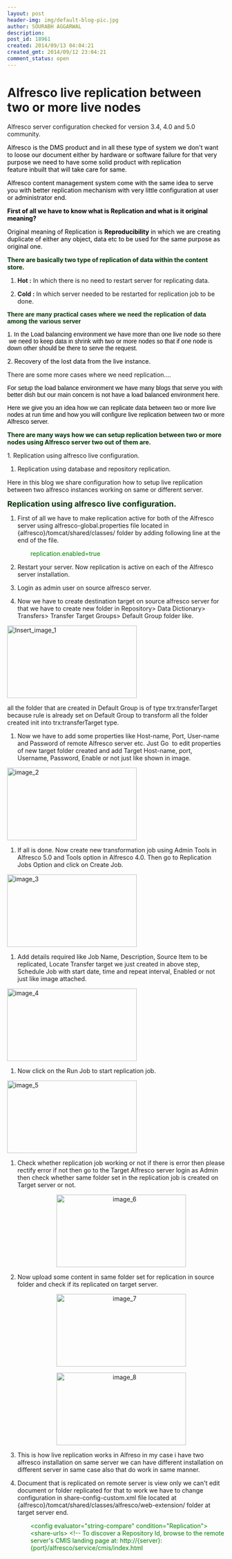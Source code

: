 ```yaml
---
layout: post
header-img: img/default-blog-pic.jpg
author: SOURABH AGGARWAL
description: 
post_id: 18961
created: 2014/09/13 04:04:21
created_gmt: 2014/09/12 23:04:21
comment_status: open
---
```


# Alfresco live replication between two or more live nodes

<p>Alfresco server configuration checked for version 3.4, 4.0 and 5.0 community.</p>
<p><span><span><span style="color: #000000;">Alfresco is the DMS product and in all these type of system we don't want to loose our document either by hardware or software failure for that very purpose we need to have some solid product with replication feature inbuilt that will take care for same.</span></span></span></p>
<p><span style="color: #000000;">Alfresco content management system come with the same idea to serve you with better replication mechanism with very little configuration at user or administrator end.</span></p>
<p><span style="color: #000000;"><strong>First of all we have to know what is Replication and what is it original meaning?</strong></span></p>
<p><span style="color: #000000;">Original meaning of Replication is <strong>R</strong><strong>eproducibility</strong> in which we are creating duplicate of either any object, data etc to be used for the same purpose as original one.</span></p>
<p><strong><span style="color: #003300;">There are basically two type of replication of data within the content store.</span></strong></p>
<ol>
<li>
<p><strong>Hot :</strong> In which there is no need to restart server for replicating data.</p>
</li>
<li>
<p><strong>Cold :</strong> In which server needed to be restarted for replication job to be done.</p>
</li>
</ol>
<p><span style="color: #003300;"><strong><span style="font-family: Arial, Helvetica, sans-serif;">There are many practical cases where we need the replication of data among the various server</span></strong></span></p>
<p><span style="color: #000000;"><span style="font-family: Arial, Helvetica, sans-serif;"><span>1. In the Load balancing environment we have more than one live node so there  we need to keep data in shrink with two or more nodes so that if one node is down other should be there to serve the request.</span></span></span></p>
<p><span><span><span style="color: #000000;">2. Recovery of the lost data from the live instance.</span></span></span></p>
<p>There are some more cases where we need replication....</p>
<p><span style="color: #000000;"><span style="font-family: Arial, Helvetica, sans-serif;"><span>For setup the load balance environment we have many blogs that serve you with better dish but our main concern is not have a load balanced environment here.</span></span></span></p>
<p><span style="color: #000000;"><span style="font-family: Arial, Helvetica, sans-serif;"><span>Here we give you an idea how we can replicate data between two or more live nodes at run time and how you will configure live replication between two or more Alfresco server.</span></span></span></p>
<p><strong><span style="color: #003300;">There are many ways how we can setup replication between two or more nodes using Alfresco server two out of them are.</span></strong></p>
<p>1. Replication using alfresco live configuration.</p>
<ol>
<li>Replication using database and repository replication.</li>
</ol>
<p>Here in this blog we share configuration how to setup live replication between two alfresco instances working on same or different server.</p>
<p><span style="color: #003300;"><strong><span style="font-size: 18px;">Replication using alfresco live configuration.</span></strong></span></p>
<ol>
<li>First of all we have to make replication active for both of the Alfresco server using alfresco-global.properties file located in {alfresco}/tomcat/shared/classes/ folder by adding following line at the end of the file.
<p style="padding-left: 30px;"><span style="color: #008000;">replication.enabled=true</span></p></li>
<li>
<p>Restart your server. Now replication is active on each of the Alfresco server installation.</p>
</li>
<li>
<p>Login as admin user on source alfresco server.</p>
</li>
<li>
<p>Now we have to create destination target on source alfresco server for that we have to create new folder in Repository&gt; Data Dictionary&gt; Transfers&gt; Transfer Target Groups&gt; Default Group folder like.</p>
</li>
</ol>
<p><a href="http://xebee.xebia.in/wp-content/uploads/2014/09/Insert_image_1.png"><img class="size-medium wp-image-19002 aligncenter" alt="Insert_image_1" src="http://xebee.xebia.in/wp-content/uploads/2014/09/Insert_image_1-300x168.png" width="300" height="168" /></a></p>
<p>all the folder that are created in Default Group is of type trx:transferTarget because rule is already set on Default Group to transform all the folder created init into trx:transferTarget type.</p>
<ol>
<li>Now we have to add some properties like Host-name, Port, User-name and Password of remote Alfresco server etc. Just Go  to edit properties of new target folder created and add Target Host-name, port, Username, Password, Enable or not just like shown in image.</li>
</ol>
<p><a href="http://xebee.xebia.in/wp-content/uploads/2014/09/image_2.png"><img class="size-medium wp-image-18994 aligncenter" alt="image_2" src="http://xebee.xebia.in/wp-content/uploads/2014/09/image_2-300x168.png" width="300" height="168" /></a></p>
<ol>
<li>If all is done. Now create new transformation job using Admin Tools in Alfresco 5.0 and Tools option in Alfresco 4.0. Then go to Replication Jobs Option and click on Create Job.</li>
</ol>
<p><a href="http://xebee.xebia.in/wp-content/uploads/2014/09/image_3.png"><img class="size-medium wp-image-18995 aligncenter" alt="image_3" src="http://xebee.xebia.in/wp-content/uploads/2014/09/image_3-300x168.png" width="300" height="168" /></a></p>
<ol>
<li>Add details required like Job Name, Description, Source Item to be replicated, Locate Transfer target we just created in above step, Schedule Job with start date, time and repeat interval, Enabled or not just like image attached.</li>
</ol>
<p><a href="http://xebee.xebia.in/wp-content/uploads/2014/09/image_4.png"><img class="size-medium wp-image-18996 aligncenter" alt="image_4" src="http://xebee.xebia.in/wp-content/uploads/2014/09/image_4-300x168.png" width="300" height="168" /></a></p>
<ol>
<li>Now click on the Run Job to start replication job.</li>
</ol>
<p><a href="http://xebee.xebia.in/wp-content/uploads/2014/09/image_5.png"><img class="size-medium wp-image-18997 aligncenter" alt="image_5" src="http://xebee.xebia.in/wp-content/uploads/2014/09/image_5-300x168.png" width="300" height="168" /></a></p>
<ol>
<li>Check whether replication job working or not if there is error then please rectify error if not then go to the Target Alfresco server login as Admin then check whether same folder set in the replication job is created on Target server or not.
<p style="text-align: center;"><a href="http://xebee.xebia.in/wp-content/uploads/2014/09/image_6.png"><img class="alignnone size-medium wp-image-18998" alt="image_6" src="http://xebee.xebia.in/wp-content/uploads/2014/09/image_6-300x168.png" width="300" height="168" /></a></p></li>
<li>Now upload some content in same folder set for replication in source folder and check if its replicated on target server.
<p style="text-align: center;"><a href="http://xebee.xebia.in/wp-content/uploads/2014/09/image_7.png"><img class="alignnone size-medium wp-image-18999" alt="image_7" src="http://xebee.xebia.in/wp-content/uploads/2014/09/image_7-300x168.png" width="300" height="168" /></a></p>
<p style="text-align: center;"><a href="http://xebee.xebia.in/wp-content/uploads/2014/09/image_8.png"><img class="alignnone size-medium wp-image-19000" alt="image_8" src="http://xebee.xebia.in/wp-content/uploads/2014/09/image_8-300x168.png" width="300" height="168" /></a></p></li>
<li>
<p>This is how live replication works in Alfreso in my case i have two alfresco installation on same server we can have different installation on different server in same case also that do work in same manner.</p>
</li>
<li>
<p>Document that is replicated on remote server is view only we can't edit document or folder replicated for that to work we have to change configuration in share-config-custom.xml file located at {alfresco}/tomcat/shared/classes/alfresco/web-extension/ folder at target server end.
<p style="padding-left: 30px;"><span style="color: #008000;">&lt;config evaluator="string-compare" condition="Replication"&gt;</span>
<span style="color: #008000;"> &lt;share-urls&gt;</span>
<span style="color: #008000;"> &lt;!--</span>
<span style="color: #008000;"> To discover a Repository Id, browse to the remote server's CMIS landing page at:</span>
<span style="color: #008000;"> http://{server}:{port}/alfresco/service/cmis/index.html</span></p>
</li>
</ol>